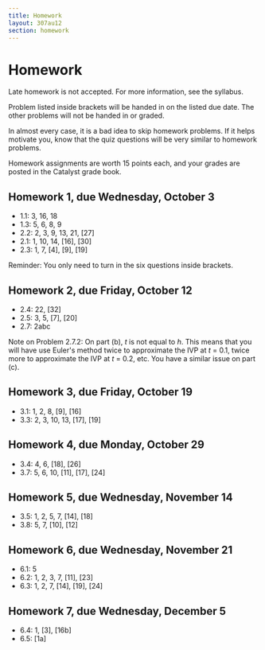 ```yaml
---
title: Homework
layout: 307au12
section: homework
---
```


# Homework

Late homework is not accepted. For more information, see the syllabus.

Problem listed inside brackets will be handed in on the listed due date.
The other problems will not be handed in or graded.

In almost every case, it is a bad idea to skip homework problems. If it helps motivate you, know that the quiz questions will be very similar to homework problems.

Homework assignments are worth 15 points each, and your grades are posted in the Catalyst grade book.

## Homework 1, due Wednesday, October 3

- 1.1: 3, 16, 18
- 1.3: 5, 6, 8, 9
- 2.2: 2, 3, 9, 13, 21, [27]
- 2.1: 1, 10, 14, [16], [30]
- 2.3: 1, 7, [4], [9], [19]

Reminder: You only need to turn in the six questions inside brackets.

## Homework 2, due Friday, October 12

- 2.4: 22, [32]
- 2.5: 3, 5, [7], [20]
- 2.7: 2abc

Note on Problem 2.7.2: On part (b), _t_ is not equal to _h_. This means that you will have use Euler's method twice to approximate the IVP at _t_ = 0.1, twice more to approximate the IVP at _t_ = 0.2, etc. You have a similar issue on part (c).


## Homework 3, due Friday, October 19

- 3.1: 1, 2, 8, [9], [16]
- 3.3: 2, 3, 10, 13, [17], [19]

## Homework 4, due Monday, October 29

- 3.4: 4, 6, [18], [26]
- 3.7: 5, 6, 10, [11], [17], [24]

## Homework 5, due Wednesday, November 14

- 3.5: 1, 2, 5, 7, [14], [18]
- 3.8: 5, 7, [10], [12]

## Homework 6, due Wednesday, November 21

- 6.1: 5
- 6.2: 1, 2, 3, 7, [11], [23]
- 6.3: 1, 2, 7, [14], [19], [24]

## Homework 7, due Wednesday, December 5

- 6.4: 1, [3], [16b]
- 6.5: [1a]


<script type="text/javascript">
$("#page ul").addClass('no-bullet');
</script>
